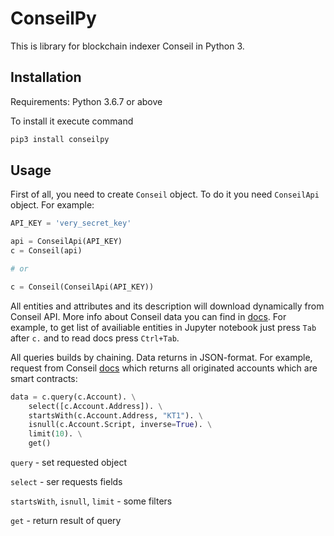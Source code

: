 # ConseilPy

This is library for blockchain indexer Conseil in Python 3. 

## Installation

Requirements: Python 3.6.7 or above

To install it execute command 

```bash
pip3 install conseilpy
```

## Usage

First of all, you need to create `Conseil` object. To do it you need `ConseilApi` object. For example:

```python
API_KEY = 'very_secret_key'

api = ConseilApi(API_KEY)
c = Conseil(api)

# or

c = Conseil(ConseilApi(API_KEY))

```

All entities and attributes and its description will download dynamically from Conseil API. More info about Conseil data you can find in [docs](https://cryptonomic.github.io/Conseil/#/?id=entities). For example, to get list of availiable entities in Jupyter notebook just press `Tab` after  `c.` and to read docs press `Ctrl+Tab`.

All queries builds by chaining. Data returns in JSON-format. For example, request from Conseil [docs](https://cryptonomic.github.io/Conseil/#/?id=all-originated-accounts-which-are-smart-contracts) which returns all originated accounts which are smart contracts:

```python
data = c.query(c.Account). \
    select([c.Account.Address]). \
    startsWith(c.Account.Address, "KT1"). \
    isnull(c.Account.Script, inverse=True). \
    limit(10). \
    get()
```

`query` - set requested object

`select` - ser requests fields

`startsWith`, `isnull`, `limit` - some filters

`get` - return result of query
